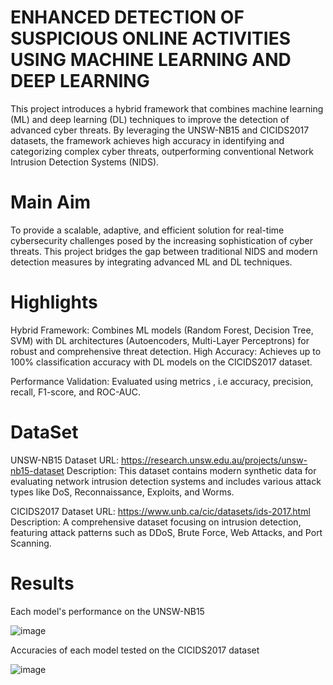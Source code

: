 # ENHANCED DETECTION OF SUSPICIOUS ONLINE ACTIVITIES USING MACHINE LEARNING AND DEEP LEARNING

This project introduces a hybrid framework that combines machine learning (ML) and deep learning (DL) techniques to improve the detection of advanced cyber threats.
By leveraging the UNSW-NB15 and CICIDS2017 datasets, the framework achieves high accuracy in identifying and categorizing complex cyber threats, outperforming conventional Network Intrusion Detection Systems (NIDS).

# Main Aim

To provide a scalable, adaptive, and efficient solution for real-time cybersecurity challenges posed by the increasing sophistication of cyber threats. This project bridges the gap between traditional NIDS and modern detection measures by integrating advanced ML and DL techniques.

# Highlights

Hybrid Framework: Combines ML models (Random Forest, Decision Tree, SVM) with DL architectures (Autoencoders, Multi-Layer Perceptrons) for robust and comprehensive threat detection.
High Accuracy: Achieves up to 100% classification accuracy with DL models on the CICIDS2017 dataset.

Performance Validation: Evaluated using metrics , i.e accuracy, precision, recall, F1-score, and ROC-AUC.

# DataSet 

UNSW-NB15 Dataset
URL: https://research.unsw.edu.au/projects/unsw-nb15-dataset
Description: This dataset contains modern synthetic data for evaluating network intrusion detection systems and includes various attack types like DoS, Reconnaissance, Exploits, and Worms.

CICIDS2017 Dataset
URL: https://www.unb.ca/cic/datasets/ids-2017.html
Description: A comprehensive dataset focusing on intrusion detection, featuring attack patterns such as DDoS, Brute Force, Web Attacks, and Port Scanning. 

# Results

Each model's performance on the UNSW-NB15

![image](https://github.com/user-attachments/assets/2d23226b-3af7-4bd7-a43d-09005f6734fd)

Accuracies of each model tested on the CICIDS2017 dataset

![image](https://github.com/user-attachments/assets/905a2777-0edf-4e39-b29d-b8d8c663ca1a)
